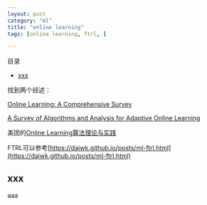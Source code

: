 ```yaml
---
layout: post
category: "ml"
title: "online learning"
tags: [online learning, ftrl, ]

---
```


目录

<!-- TOC -->

- [xxx](#xxx)

<!-- /TOC -->

找到两个综述：

[Online Learning: A Comprehensive Survey](https://arxiv.org/pdf/1802.02871.pdf)

[A Survey of Algorithms and Analysis for Adaptive Online Learning](http://www.jmlr.org/papers/volume18/14-428/14-428.pdf)

美团的[Online Learning算法理论与实践](https://tech.meituan.com/2016/04/21/online-learning.html)

FTRL可以参考[https://daiwk.github.io/posts/ml-ftrl.html](https://daiwk.github.io/posts/ml-ftrl.html)

## xxx

aaa
